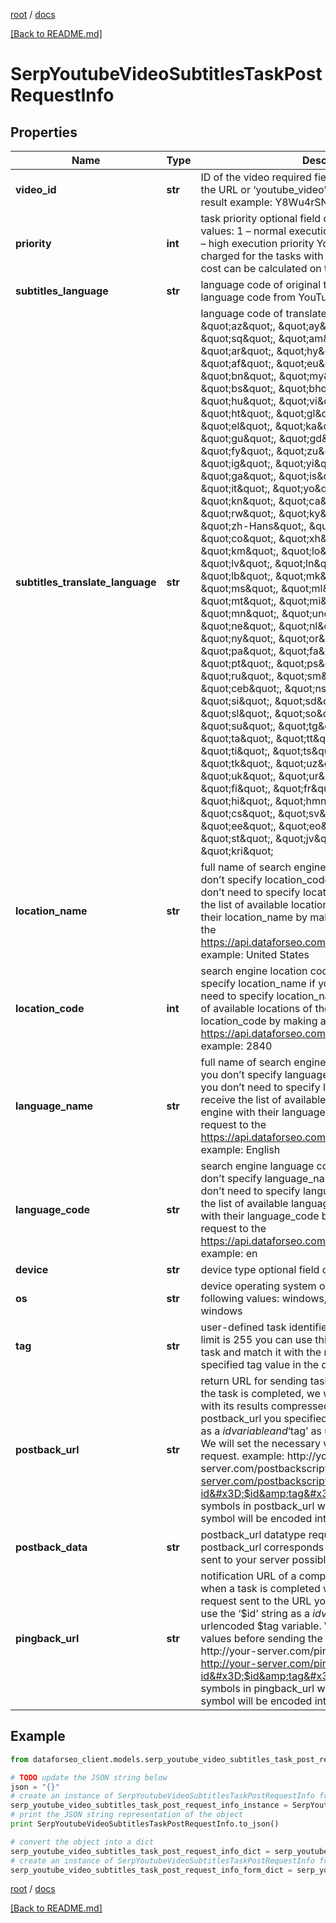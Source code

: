 [root](./../ "root") / [docs](./ "docs")

[[Back to README.md]](./../README.md "[Back to README.md]")

# SerpYoutubeVideoSubtitlesTaskPostRequestInfo

## Properties

Name | Type | Description | Notes
------------ | ------------- | ------------- | -------------
**video_id** | **str** | ID of the video required field you can find video ID in the URL or ‘youtube_video’ item of YouTube Organic result example: Y8Wu4rSNJms | [optional]
**priority** | **int** | task priority optional field can take the following values: 1 – normal execution priority (set by default) 2 – high execution priority You will be additionally charged for the tasks with high execution priority. The cost can be calculated on the Pricing page. | [optional]
**subtitles_language** | **str** | language code of original text you can get the language code from YouTube Video Info result | [optional]
**subtitles_translate_language** | **str** | language code of translated text possible values: \&quot;az\&quot;, \&quot;ay\&quot;, \&quot;ak\&quot;, \&quot;sq\&quot;, \&quot;am\&quot;, \&quot;en\&quot;, \&quot;ar\&quot;, \&quot;hy\&quot;, \&quot;as\&quot;, \&quot;af\&quot;, \&quot;eu\&quot;, \&quot;be\&quot;, \&quot;bn\&quot;, \&quot;my\&quot;, \&quot;bg\&quot;, \&quot;bs\&quot;, \&quot;bho\&quot;, \&quot;cy\&quot;, \&quot;hu\&quot;, \&quot;vi\&quot;, \&quot;haw\&quot;, \&quot;ht\&quot;, \&quot;gl\&quot;, \&quot;lg\&quot;, \&quot;el\&quot;, \&quot;ka\&quot;, \&quot;gn\&quot;, \&quot;gu\&quot;, \&quot;gd\&quot;, \&quot;da\&quot;, \&quot;fy\&quot;, \&quot;zu\&quot;, \&quot;iw\&quot;, \&quot;ig\&quot;, \&quot;yi\&quot;, \&quot;id\&quot;, \&quot;ga\&quot;, \&quot;is\&quot;, \&quot;es\&quot;, \&quot;it\&quot;, \&quot;yo\&quot;, \&quot;kk\&quot;, \&quot;kn\&quot;, \&quot;ca\&quot;, \&quot;qu\&quot;, \&quot;rw\&quot;, \&quot;ky\&quot;, \&quot;zh-Hant\&quot;, \&quot;zh-Hans\&quot;, \&quot;ko\&quot;, \&quot;co\&quot;, \&quot;xh\&quot;, \&quot;ku\&quot;, \&quot;km\&quot;, \&quot;lo\&quot;, \&quot;la\&quot;, \&quot;lv\&quot;, \&quot;ln\&quot;, \&quot;lt\&quot;, \&quot;lb\&quot;, \&quot;mk\&quot;, \&quot;mg\&quot;, \&quot;ms\&quot;, \&quot;ml\&quot;, \&quot;dv\&quot;, \&quot;mt\&quot;, \&quot;mi\&quot;, \&quot;mr\&quot;, \&quot;mn\&quot;, \&quot;und\&quot;, \&quot;de\&quot;, \&quot;ne\&quot;, \&quot;nl\&quot;, \&quot;no\&quot;, \&quot;ny\&quot;, \&quot;or\&quot;, \&quot;om\&quot;, \&quot;pa\&quot;, \&quot;fa\&quot;, \&quot;pl\&quot;, \&quot;pt\&quot;, \&quot;ps\&quot;, \&quot;ro\&quot;, \&quot;ru\&quot;, \&quot;sm\&quot;, \&quot;sa\&quot;, \&quot;ceb\&quot;, \&quot;nso\&quot;, \&quot;sr\&quot;, \&quot;si\&quot;, \&quot;sd\&quot;, \&quot;sk\&quot;, \&quot;sl\&quot;, \&quot;so\&quot;, \&quot;sw\&quot;, \&quot;su\&quot;, \&quot;tg\&quot;, \&quot;th\&quot;, \&quot;ta\&quot;, \&quot;tt\&quot;, \&quot;te\&quot;, \&quot;ti\&quot;, \&quot;ts\&quot;, \&quot;tr\&quot;, \&quot;tk\&quot;, \&quot;uz\&quot;, \&quot;ug\&quot;, \&quot;uk\&quot;, \&quot;ur\&quot;, \&quot;fil\&quot;, \&quot;fi\&quot;, \&quot;fr\&quot;, \&quot;ha\&quot;, \&quot;hi\&quot;, \&quot;hmn\&quot;, \&quot;hr\&quot;, \&quot;cs\&quot;, \&quot;sv\&quot;, \&quot;sn\&quot;, \&quot;ee\&quot;, \&quot;eo\&quot;, \&quot;et\&quot;, \&quot;st\&quot;, \&quot;jv\&quot;, \&quot;ja\&quot;, \&quot;kri\&quot; | [optional]
**location_name** | **str** | full name of search engine location required field if you don’t specify location_code if you use this field, you don’t need to specify location_code you can receive the list of available locations of the search engine with their location_name by making a separate request to the https://api.dataforseo.com/v3/serp/youtube/locations example: United States | [optional]
**location_code** | **int** | search engine location code required field if you don’t specify location_name if you use this field, you don’t need to specify location_name you can receive the list of available locations of the search engines with their location_code by making a separate request to the https://api.dataforseo.com/v3/serp/youtube/locations example: 2840 | [optional]
**language_name** | **str** | full name of search engine language required field if you don’t specify language_code if you use this field, you don’t need to specify language_code you can receive the list of available languages of the search engine with their language_name by making a separate request to the https://api.dataforseo.com/v3/serp/youtube/languages example: English | [optional]
**language_code** | **str** | search engine language code required field if you don’t specify language_name if you use this field, you don’t need to specify language_name you can receive the list of available languages of the search engine with their language_code by making a separate request to the https://api.dataforseo.com/v3/serp/youtube/languages example: en | [optional]
**device** | **str** | device type optional field only value: desktop | [optional]
**os** | **str** | device operating system optional field choose from the following values: windows, macos default value: windows | [optional]
**tag** | **str** | user-defined task identifier optional field the character limit is 255 you can use this parameter to identify the task and match it with the result you will find the specified tag value in the data object of the response | [optional]
**postback_url** | **str** | return URL for sending task results optional field once the task is completed, we will send a POST request with its results compressed in the gzip format to the postback_url you specified you can use the ‘$id’ string as a $id variable and ‘$tag’ as urlencoded $tag variable. We will set the necessary values before sending the request. example: http://your-server.com/postbackscript?id&#x3D;$id http://your-server.com/postbackscript?id&#x3D;$id&amp;tag&#x3D;$tag Note: special symbols in postback_url will be urlencoded; i.a., the # symbol will be encoded into %23 | [optional]
**postback_data** | **str** | postback_url datatype required field if you specify postback_url corresponds to the datatype that will be sent to your server possible value: advanced | [optional]
**pingback_url** | **str** | notification URL of a completed task optional field when a task is completed we will notify you by GET request sent to the URL you have specified you can use the ‘$id’ string as a $id variable and ‘$tag’ as urlencoded $tag variable. We will set the necessary values before sending the request. example: http://your-server.com/pingscript?id&#x3D;$id http://your-server.com/pingscript?id&#x3D;$id&amp;tag&#x3D;$tag Note: special symbols in pingback_url will be urlencoded; i.a., the # symbol will be encoded into %23 | [optional]

## Example

```python
from dataforseo_client.models.serp_youtube_video_subtitles_task_post_request_info import SerpYoutubeVideoSubtitlesTaskPostRequestInfo

# TODO update the JSON string below
json = "{}"
# create an instance of SerpYoutubeVideoSubtitlesTaskPostRequestInfo from a JSON string
serp_youtube_video_subtitles_task_post_request_info_instance = SerpYoutubeVideoSubtitlesTaskPostRequestInfo.from_json(json)
# print the JSON string representation of the object
print SerpYoutubeVideoSubtitlesTaskPostRequestInfo.to_json()

# convert the object into a dict
serp_youtube_video_subtitles_task_post_request_info_dict = serp_youtube_video_subtitles_task_post_request_info_instance.to_dict()
# create an instance of SerpYoutubeVideoSubtitlesTaskPostRequestInfo from a dict
serp_youtube_video_subtitles_task_post_request_info_form_dict = serp_youtube_video_subtitles_task_post_request_info.from_dict(serp_youtube_video_subtitles_task_post_request_info_dict)
```

  

[root](./../ "root") / [docs](./ "docs")

[[Back to README.md]](./../README.md "[Back to README.md]")